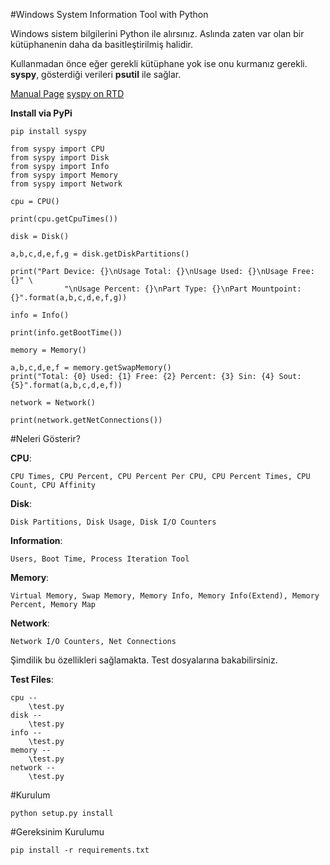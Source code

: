 #Windows System Information Tool with Python

Windows sistem bilgilerini Python ile alırsınız. Aslında zaten var olan bir kütüphanenin daha da basitleştirilmiş halidir.

Kullanmadan önce eğer gerekli kütüphane yok ise onu kurmanız gerekli. **syspy**, gösterdiği verileri **psutil** ile sağlar.

[Manual Page](https://pythonhosted.org/syspy/) [syspy on RTD](http://syspy.readthedocs.org/en/latest/)

**Install via PyPi**

~~~~{.shell}
pip install syspy
~~~~

~~~~{.python}
from syspy import CPU
from syspy import Disk
from syspy import Info
from syspy import Memory
from syspy import Network

cpu = CPU()

print(cpu.getCpuTimes())

disk = Disk()

a,b,c,d,e,f,g = disk.getDiskPartitions()

print("Part Device: {}\nUsage Total: {}\nUsage Used: {}\nUsage Free: {}" \
            "\nUsage Percent: {}\nPart Type: {}\nPart Mountpoint: {}".format(a,b,c,d,e,f,g))

info = Info()

print(info.getBootTime())

memory = Memory()

a,b,c,d,e,f = memory.getSwapMemory()
print("Total: {0} Used: {1} Free: {2} Percent: {3} Sin: {4} Sout: {5}".format(a,b,c,d,e,f))

network = Network()

print(network.getNetConnections())
~~~~

#Neleri Gösterir?

**CPU**:
    
    CPU Times, CPU Percent, CPU Percent Per CPU, CPU Percent Times, CPU Count, CPU Affinity

**Disk**:

    Disk Partitions, Disk Usage, Disk I/O Counters

**Information**:

    Users, Boot Time, Process Iteration Tool

**Memory**:

    Virtual Memory, Swap Memory, Memory Info, Memory Info(Extend), Memory Percent, Memory Map

**Network**:

    Network I/O Counters, Net Connections


Şimdilik bu özellikleri sağlamakta. Test dosyalarına bakabilirsiniz.

**Test Files**:

    cpu --
        \test.py
    disk --
        \test.py
    info --
        \test.py
    memory --
        \test.py
    network --
        \test.py 

#Kurulum
~~~~{.shell}
python setup.py install
~~~~

#Gereksinim Kurulumu

`pip install -r requirements.txt`
